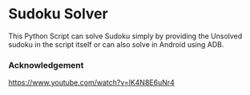# Sudoku Solver

This Python Script can solve Sudoku simply by providing the Unsolved sudoku in the script itself or can also solve in Android using ADB.

### Acknowledgement

https://www.youtube.com/watch?v=lK4N8E6uNr4